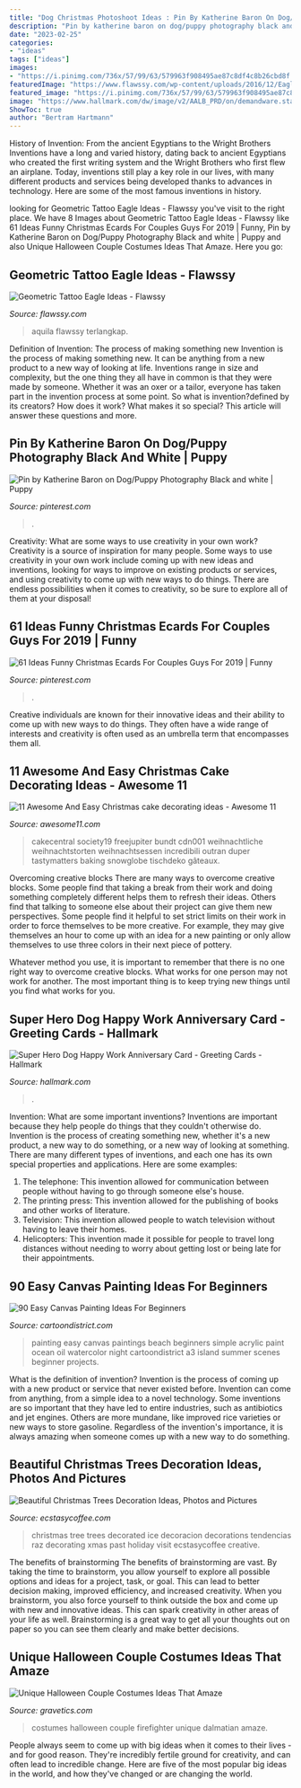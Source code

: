 ```yaml
---
title: "Dog Christmas Photoshoot Ideas : Pin By Katherine Baron On Dog/puppy Photography Black And White"
description: "Pin by katherine baron on dog/puppy photography black and white"
date: "2023-02-25"
categories:
- "ideas"
tags: ["ideas"]
images:
- "https://i.pinimg.com/736x/57/99/63/579963f908495ae87c8df4c8b26cbd8f.jpg"
featuredImage: "https://www.flawssy.com/wp-content/uploads/2016/12/Eagle-Half-Sleeve-Tattoo-2014.jpg"
featured_image: "https://i.pinimg.com/736x/57/99/63/579963f908495ae87c8df4c8b26cbd8f.jpg"
image: "https://www.hallmark.com/dw/image/v2/AALB_PRD/on/demandware.static/-/Sites-hallmark-master/default/dwc96812c7/images/finished-goods/products/399M1950/Super-Hero-Dog-Workplace-Anniversary-Card_399M1950_02.jpg?sw=1920"
ShowToc: true
author: "Bertram Hartmann"
---
```



History of Invention: From the ancient Egyptians to the Wright Brothers
Inventions have a long and varied history, dating back to ancient Egyptians who created the first writing system and the Wright Brothers who first flew an airplane. Today, inventions still play a key role in our lives, with many different products and services being developed thanks to advances in technology. Here are some of the most famous inventions in history.

	

		
looking for Geometric Tattoo Eagle Ideas - Flawssy you've visit to the right place. We have 8 Images about Geometric Tattoo Eagle Ideas - Flawssy like 61 Ideas Funny Christmas Ecards For Couples Guys For 2019 | Funny, Pin by Katherine Baron on Dog/Puppy Photography Black and white | Puppy and also Unique Halloween Couple Costumes Ideas That Amaze. Here you go:
		
    
## Geometric Tattoo Eagle Ideas - Flawssy

<img loading=lazy src="https://www.flawssy.com/wp-content/uploads/2016/12/Eagle-Half-Sleeve-Tattoo-2014.jpg" onerror="this.onerror=null;this.src='https://tse4.mm.bing.net/th?id=OIP.YqKJ_JBKvlqbGeAIGBy_kgHaJ3&amp;pid=15.1';" alt="Geometric Tattoo Eagle Ideas - Flawssy">

_Source: flawssy.com_

>aquila flawssy terlangkap. 

	

Definition of Invention: The process of making something new
Invention is the process of making something new. It can be anything from a new product to a new way of looking at life. Inventions range in size and complexity, but the one thing they all have in common is that they were made by someone. Whether it was an oxer or a tailor, everyone has taken part in the invention process at some point. So what is invention?defined by its creators? How does it work? What makes it so special? This article will answer these questions and more.

    
## Pin By Katherine Baron On Dog/Puppy Photography Black And White | Puppy

<img loading=lazy src="https://i.pinimg.com/736x/cd/0d/17/cd0d17d0aa9c151442dd568040bf6d17.jpg" onerror="this.onerror=null;this.src='https://tse3.mm.bing.net/th?id=OIP.hneUOFudMWodrcYdVX2prAHaL7&amp;pid=15.1';" alt="Pin by Katherine Baron on Dog/Puppy Photography Black and white | Puppy">

_Source: pinterest.com_

>. 

	

Creativity: What are some ways to use creativity in your own work?
Creativity is a source of inspiration for many people. Some ways to use creativity in your own work include coming up with new ideas and inventions, looking for ways to improve on existing products or services, and using creativity to come up with new ways to do things. There are endless possibilities when it comes to creativity, so be sure to explore all of them at your disposal!

    
## 61 Ideas Funny Christmas Ecards For Couples Guys For 2019 | Funny

<img loading=lazy src="https://i.pinimg.com/736x/57/99/63/579963f908495ae87c8df4c8b26cbd8f.jpg" onerror="this.onerror=null;this.src='https://tse1.mm.bing.net/th?id=OIP.XQSYjtBmTsvxi9rzLwrevQAAAA&amp;pid=15.1';" alt="61 Ideas Funny Christmas Ecards For Couples Guys For 2019 | Funny">

_Source: pinterest.com_

>. 

	

Creative individuals are known for their innovative ideas and their ability to come up with new ways to do things. They often have a wide range of interests and creativity is often used as an umbrella term that encompasses them all.

    
## 11 Awesome And Easy Christmas Cake Decorating Ideas - Awesome 11

<img loading=lazy src="https://www.awesome11.com/wp-content/uploads/2016/11/cutest-Christmas-cake-idea.jpg" onerror="this.onerror=null;this.src='https://tse2.mm.bing.net/th?id=OIP.QaGIMwtnxjtsyTfUkLEKigHaJ4&amp;pid=15.1';" alt="11 Awesome And Easy Christmas cake decorating ideas - Awesome 11">

_Source: awesome11.com_

>cakecentral society19 freejupiter bundt cdn001 weihnachtliche weihnachtstorten weihnachtsessen incredibili outran duper tastymatters baking snowglobe tischdeko gâteaux. 

	

Overcoming creative blocks
There are many ways to overcome creative blocks. Some people find that taking a break from their work and doing something completely different helps them to refresh their ideas. Others find that talking to someone else about their project can give them new perspectives.
Some people find it helpful to set strict limits on their work in order to force themselves to be more creative. For example, they may give themselves an hour to come up with an idea for a new painting or only allow themselves to use three colors in their next piece of pottery.

 Whatever method you use, it is important to remember that there is no one right way to overcome creative blocks. What works for one person may not work for another. The most important thing is to keep trying new things until you find what works for you.

    
## Super Hero Dog Happy Work Anniversary Card - Greeting Cards - Hallmark

<img loading=lazy src="https://www.hallmark.com/dw/image/v2/AALB_PRD/on/demandware.static/-/Sites-hallmark-master/default/dwc96812c7/images/finished-goods/products/399M1950/Super-Hero-Dog-Workplace-Anniversary-Card_399M1950_02.jpg?sw=1920" onerror="this.onerror=null;this.src='https://tse1.mm.bing.net/th?id=OIP.zTGeW1GZoVDqctJMbONuLgHaHa&amp;pid=15.1';" alt="Super Hero Dog Happy Work Anniversary Card - Greeting Cards - Hallmark">

_Source: hallmark.com_

>. 

	

Invention: What are some important inventions?
Inventions are important because they help people do things that they couldn't otherwise do. Invention is the process of creating something new, whether it's a new product, a new way to do something, or a new way of looking at something. There are many different types of inventions, and each one has its own special properties and applications. Here are some examples: 
1. The telephone: This invention allowed for communication between people without having to go through someone else's house.
2. The printing press: This invention allowed for the publishing of books and other works of literature.
3. Television: This invention allowed people to watch television without having to leave their homes.
4. Helicopters: This invention made it possible for people to travel long distances without needing to worry about getting lost or being late for their appointments.

    
## 90 Easy Canvas Painting Ideas For Beginners

<img loading=lazy src="http://www.cartoondistrict.com/wp-content/uploads/2017/06/Easy-Canvas-Painting-Ideas-For-Beginners17-1.jpg" onerror="this.onerror=null;this.src='https://tse2.mm.bing.net/th?id=OIP.vvkeAUxQvgkUVSxEPgOckQHaJ4&amp;pid=15.1';" alt="90 Easy Canvas Painting Ideas For Beginners">

_Source: cartoondistrict.com_

>painting easy canvas paintings beach beginners simple acrylic paint ocean oil watercolor night cartoondistrict a3 island summer scenes beginner projects. 

	

What is the definition of invention?
Invention is the process of coming up with a new product or service that never existed before. Invention can come from anything, from a simple idea to a novel technology. Some inventions are so important that they have led to entire industries, such as antibiotics and jet engines. Others are more mundane, like improved rice varieties or new ways to store gasoline. Regardless of the invention's importance, it is always amazing when someone comes up with a new way to do something.

    
## Beautiful Christmas Trees Decoration Ideas, Photos And Pictures

<img loading=lazy src="https://i0.wp.com/www.ecstasycoffee.com/wp-content/uploads/2014/12/Ice-Decorated-Christmas-Trees.jpg?resize=750%2C1026" onerror="this.onerror=null;this.src='https://tse4.mm.bing.net/th?id=OIP.ZNQotuMn1zw-4foJJ96FMgHaKI&amp;pid=15.1';" alt="Beautiful Christmas Trees Decoration Ideas, Photos and Pictures">

_Source: ecstasycoffee.com_

>christmas tree trees decorated ice decoracion decorations tendencias raz decorating xmas past holiday visit ecstasycoffee creative. 

	

The benefits of brainstorming
The benefits of brainstorming are vast. By taking the time to brainstorm, you allow yourself to explore all possible options and ideas for a project, task, or goal. This can lead to better decision making, improved efficiency, and increased creativity.
When you brainstorm, you also force yourself to think outside the box and come up with new and innovative ideas. This can spark creativity in other areas of your life as well. Brainstorming is a great way to get all your thoughts out on paper so you can see them clearly and make better decisions.

    
## Unique Halloween Couple Costumes Ideas That Amaze

<img loading=lazy src="https://www.gravetics.com/wp-content/uploads/2017/07/Dalmatian-Firefighter.jpg" onerror="this.onerror=null;this.src='https://tse3.mm.bing.net/th?id=OIP.2GyKmF6GvnY-WS6n4MIymwHaJ4&amp;pid=15.1';" alt="Unique Halloween Couple Costumes Ideas That Amaze">

_Source: gravetics.com_

>costumes halloween couple firefighter unique dalmatian amaze. 

	

People always seem to come up with big ideas when it comes to their lives - and for good reason. They're incredibly fertile ground for creativity, and can often lead to incredible change. Here are five of the most popular big ideas in the world, and how they've changed or are changing the world.


